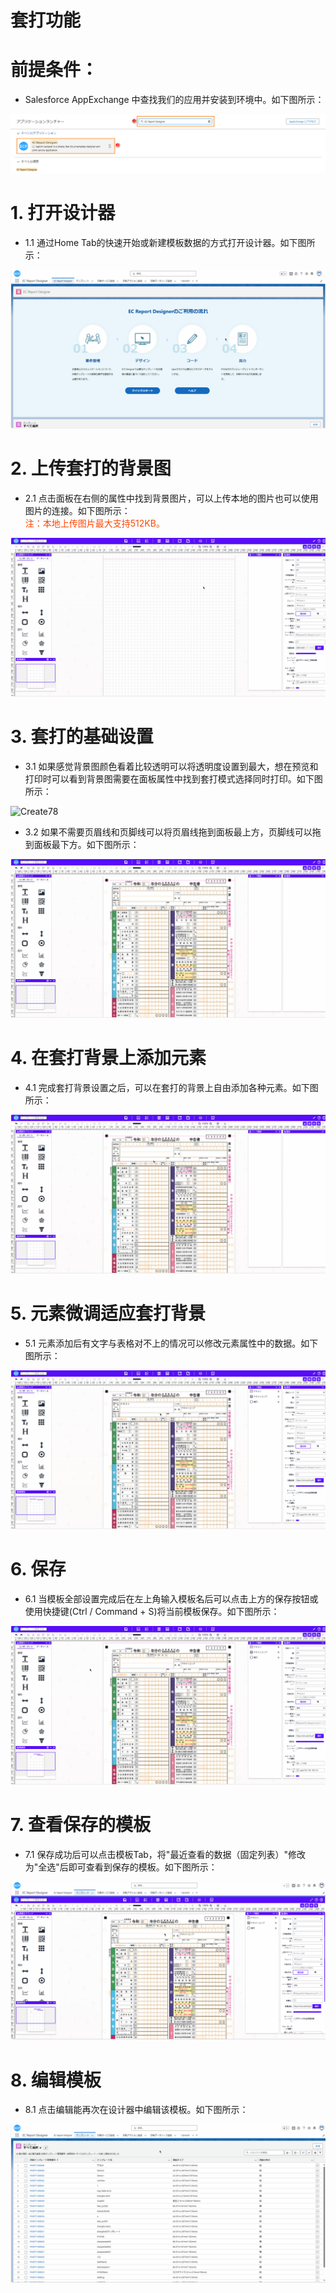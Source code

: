 # 套打功能

# **前提条件：**

- Salesforce AppExchange 中查找我们的应用并安装到环境中。如下图所示：

![AppExchange](../_images/zh-cn/AppExchange.png)

# **1. 打开设计器**

- 1.1 通过Home Tab的快速开始或新建模板数据的方式打开设计器。如下图所示：

![Create76](../_images/zh-cn/Create76.gif)

# **2. 上传套打的背景图**

- 2.1 点击面板在右侧的属性中找到背景图片，可以上传本地的图片也可以使用图片的连接。如下图所示：
<span style="display:block;color:orangered;">注：本地上传图片最大支持512KB。</span>

![Create77](../_images/zh-cn/Create77.gif)

# **3. 套打的基础设置**

- 3.1 如果感觉背景图颜色看着比较透明可以将透明度设置到最大，想在预览和打印时可以看到背景图需要在面板属性中找到套打模式选择同时打印。如下图所示：

![Create78](../_images/zh-cn/Create78.gif)

- 3.2 如果不需要页眉线和页脚线可以将页眉线拖到面板最上方，页脚线可以拖到面板最下方。如下图所示：

![Create82](../_images/zh-cn/Create82.gif)

# **4. 在套打背景上添加元素**

- 4.1 完成套打背景设置之后，可以在套打的背景上自由添加各种元素。如下图所示：

![Create79](../_images/zh-cn/Create79.gif)

# **5. 元素微调适应套打背景**

- 5.1 元素添加后有文字与表格对不上的情况可以修改元素属性中的数据。如下图所示：

![Create80](../_images/zh-cn/Create80.gif)


# **6. 保存**

- 6.1 当模板全部设置完成后在左上角输入模板名后可以点击上方的保存按钮或使用快捷键(Ctrl / Command + S)将当前模板保存。如下图所示：

![Create81](../_images/zh-cn/Create81.gif)

# **7. 查看保存的模板**

- 7.1 保存成功后可以点击模板Tab，将"最近查看的数据（固定列表）"修改为"全选"后即可查看到保存的模板。如下图所示：

![Create83](../_images/zh-cn/Create83.gif)

# **8. 编辑模板**

- 8.1 点击编辑能再次在设计器中编辑该模板。如下图所示：

![Create84](../_images/zh-cn/Create84.gif)
